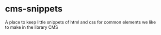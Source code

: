 # cms-snippets
A place to keep little snippets of html and css for common elements we like to make in the library CMS

